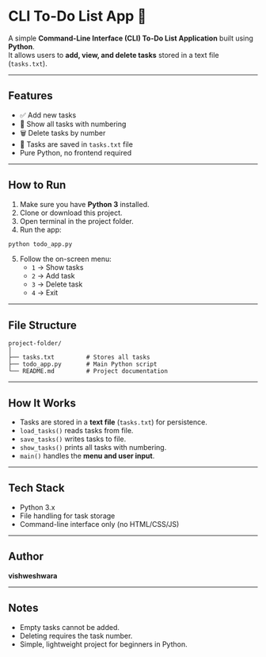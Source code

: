 # CLI To-Do List App 📝

A simple **Command-Line Interface (CLI) To-Do List Application** built using **Python**.  
It allows users to **add, view, and delete tasks** stored in a text file (`tasks.txt`).

---

## Features

- ✅ Add new tasks  
- 📝 Show all tasks with numbering  
- 🗑️ Delete tasks by number  
- 💾 Tasks are saved in `tasks.txt` file  
- Pure Python, no frontend required

---

## How to Run

1. Make sure you have **Python 3** installed.  
2. Clone or download this project.  
3. Open terminal in the project folder.  
4. Run the app:

```bash
python todo_app.py
```

5. Follow the on-screen menu:  
   - `1` → Show tasks  
   - `2` → Add task  
   - `3` → Delete task  
   - `4` → Exit

---

## File Structure

```
project-folder/
│
├── tasks.txt         # Stores all tasks
├── todo_app.py       # Main Python script
└── README.md         # Project documentation
```

---

## How It Works

- Tasks are stored in a **text file** (`tasks.txt`) for persistence.  
- `load_tasks()` reads tasks from file.  
- `save_tasks()` writes tasks to file.  
- `show_tasks()` prints all tasks with numbering.  
- `main()` handles the **menu and user input**.

---

## Tech Stack

- Python 3.x  
- File handling for task storage  
- Command-line interface only (no HTML/CSS/JS)

---

## Author

**vishweshwara**

---

## Notes

- Empty tasks cannot be added.  
- Deleting requires the task number.  
- Simple, lightweight project for beginners in Python.
